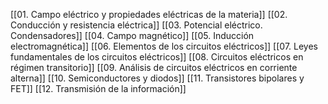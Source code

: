[[01. Campo eléctrico y propiedades eléctricas de la materia]]
[[02. Conducción y resistencia eléctrica]]
[[03. Potencial eléctrico. Condensadores]]
[[04. Campo magnético]]
[[05. Inducción electromagnética]]
[[06. Elementos de los circuitos eléctricos]]
[[07. Leyes fundamentales de los circuitos eléctricos]]
[[08. Circuitos eléctricos en régimen transitorio]]
[[09. Análisis de circuitos eléctricos en corriente alterna]]
[[10. Semiconductores y diodos]]
[[11. Transistores bipolares y FET]]
[[12. Transmisión de la información]]